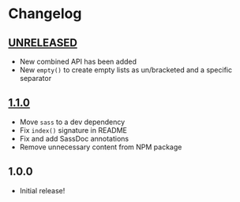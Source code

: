 # Changelog

[//]: # (>>   The order of list items should be: Critical/Fixes, New, Update, Remove, Underpinnings   <<)
[//]: # (>>   ## [UNRELEASED]https://github.com/roydukkey/holosun/compare/v1.1.0...master   <<)

## [UNRELEASED](https://github.com/roydukkey/holosun/compare/v1.1.0...master)

* New combined API has been added
* New `empty()` to create empty lists as un/bracketed and a specific separator

## [1.1.0](https://github.com/roydukkey/sass-module-list/compare/v1.0.0...v1.1.0)

* Move `sass` to a dev dependency
* Fix `index()` signature in README
* Fix and add SassDoc annotations
* Remove unnecessary content from NPM package

## 1.0.0

* Initial release!
